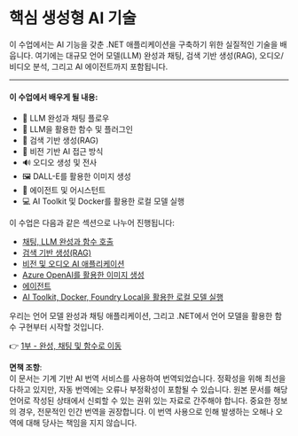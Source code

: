# 핵심 생성형 AI 기술

이 수업에서는 AI 기능을 갖춘 .NET 애플리케이션을 구축하기 위한 실질적인 기술을 배웁니다. 여기에는 대규모 언어 모델(LLM) 완성과 채팅, 검색 기반 생성(RAG), 오디오/비디오 분석, 그리고 AI 에이전트까지 포함됩니다.

---

#### 이 수업에서 배우게 될 내용:

- 🌟 LLM 완성과 채팅 플로우  
- 🔗 LLM을 활용한 함수 및 플러그인  
- 🔎 검색 기반 생성(RAG)  
- 👀 비전 기반 AI 접근 방식  
- 🔊 오디오 생성 및 전사  
- 🖼️ DALL-E를 활용한 이미지 생성  
- 🧩 에이전트 및 어시스턴트  
- 💻 AI Toolkit 및 Docker를 활용한 로컬 모델 실행  

이 수업은 다음과 같은 섹션으로 나누어 진행됩니다:

- [채팅, LLM 완성과 함수 호출](./01-lm-completions-functions.md)  
- [검색 기반 생성(RAG)](./02-retrieval-augmented-generation.md)  
- [비전 및 오디오 AI 애플리케이션](./03-vision-audio.md)  
- [Azure OpenAI를 활용한 이미지 생성](./05-ImageGenerationOpenAI.md)  
- [에이전트](04-agents.md)  
- [AI Toolkit, Docker, Foundry Local을 활용한 로컬 모델 실행](../../../03-CoreGenerativeAITechniques/06-LocalModelRunners.md)  

우리는 언어 모델 완성과 채팅 애플리케이션, 그리고 .NET에서 언어 모델을 활용한 함수 구현부터 시작할 것입니다.

👉 [1부 - 완성, 채팅 및 함수로 이동](./01-lm-completions-functions.md)  

**면책 조항**:  
이 문서는 기계 기반 AI 번역 서비스를 사용하여 번역되었습니다. 정확성을 위해 최선을 다하고 있지만, 자동 번역에는 오류나 부정확성이 포함될 수 있습니다. 원본 문서를 해당 언어로 작성된 상태에서 신뢰할 수 있는 권위 있는 자료로 간주해야 합니다. 중요한 정보의 경우, 전문적인 인간 번역을 권장합니다. 이 번역 사용으로 인해 발생하는 오해나 오역에 대해 당사는 책임을 지지 않습니다.